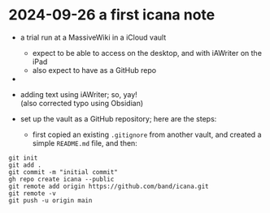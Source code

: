 # 2024-09-26 a first icana note

- a trial run at a MassiveWiki in a iCloud vault
	- expect to be able to access on the desktop, and with iAWriter on the iPad
	- also expect to have as a GitHub repo
-
- adding text using iAWriter; so, yay!  
  (also corrected typo using Obsidian)

- set up the vault as a GitHub repository; here are the steps:  
	- first copied an existing `.gitignore` from another vault, and created a simple `README.md` file, and then:  
```shell
git init
git add .
git commit -m "initial commit"
gh repo create icana --public
git remote add origin https://github.com/band/icana.git
git remote -v
git push -u origin main
```

